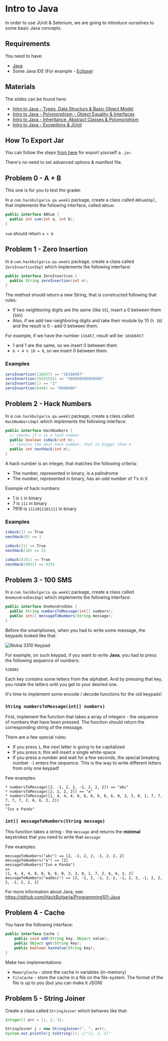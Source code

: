 # Intro to Java

In order to use JUnit & Selenium, we are going to introduce ourselves to some basic Java concepts.

## Requirements

You need to have:

* [Java](https://java.com/en/download/)
* Some Java IDE (For example - [Eclipse](https://eclipse.org/subversive/latest-releases.php))

## Materials

The slides can be found here:

* [Intro to Java - Types, Data Structurs & Basic Object Model](http://slides.com/hackbulgaria/qa-and-automation-intro-to-java/fullscreen)
* [Intro to Java - Polymorphism - Object Equality & Interfaces](http://slides.com/hackbulgaria/qa-and-automation/fullscreen)
* [Intro to Java - Inheritance, Abstract Classes & Polymorphism](http://slides.com/hackbulgaria/qa-and-automation-intro-to-java-48/fullscreen)
* [Intro to Java - Exceptions & JUnit](http://slides.com/hackbulgaria/qa-automation-intro-to-java-part-4/fullscreen)

## How To Export Jar

You can follow the steps [from here](http://help.eclipse.org/mars/index.jsp?topic=%2Forg.eclipse.jdt.doc.user%2Ftasks%2Ftasks-33.htm) for export yourself a `.jar`.

There's no need to set advanced options & manifest file.

## Problem 0 - A + B

This one is for you to test the grader.

In a `com.hackbulgaria.qa.week1` package, create a class called `ABSumImpl`, that implements the following interface, called `ABSum`:

```java
public interface ABSum {
  public int sum(int a, int b);
}
```

`sum` should return `a + b`

## Problem 1 - Zero Insertion

In a `com.hackbulgaria.qa.week1` package, create a class called `ZeroInsertionImpl` which implements the following interface:

```java
public interface ZeroInsertion {
  public String zeroInsertion(int n);
}
```

The method should return a new String, that is constructed following that rules:

* If two neighboring digits are the same (like `55`), insert a 0 between them (`505`)
* Also, if we add two neighboring digits and take their module by 10 (`% 10`) and the result is 0 - add 0 between them.

For example, if we have the number `116457`, result will be: `10160457`:

* 1 and 1 are the same, so we insert 0 between them
* `6 + 4 % 10 = 0`, so we insert 0 between them.


### Examples

```java
zeroInsertion(116457) == "10160457"
zeroInsertion(55555555) == "505050505050505"
zeroInsertion(1) == "1"
zeroInsertion(6446) == "6040406"
```

## Problem 2 - Hack Numbers

In a `com.hackbulgaria.qa.week1` package, create a class called `HackNumbersImpl` which implements the following interface:

```java
public interface HackNumbers {
  // checks if n is a hack number
  public boolean isHack(int n);
  // returns the next hack number, that is bigger than n
  public int nextHack(int n);
}
```

A hack number is an integer, that matches the following criteria:

* The number, represented in binary, is a palindrome
* The number, represented in binary, has an odd number of 1's in it

Example of hack numbers:

* 1 is `1` in binary
* 7 is `111` in binary
* 7919 is `1111011101111` in binary

### Examples

```java
isHack(1) == True
nextHack(0) == 1

isHack(21) == True
nextHack(10) == 21

isHack(8191) == True
nextHack(8031) == 8191
```

## Problem 3 - 100 SMS

In a `com.hackbulgaria.qa.week1` package, create a class called `OneHundredSmsImpl` which implements the following interface:

```java
public interface OneHundredSms {
  public String numbersToMessage(int[] numbers);
  public int[] messageToNumbers(String message);
}
```

Before the smartphones, when you had to write some message, the keypads looked like that:

![Nokia 3310 Keypad](nokia.jpg)

For example, on such keypad, if you want to write **Java**, you had to press the following sequence of numbers:

```
528882
```

Each key contains some letters from the alphabet. And by pressing that key, you rotate the letters until you get to your desired one.

It's time to implement some encode / decode functions for the old keypads!

### `String numbersToMessage(int[] numbers)`

First, implement the function that takes a array of integers - the sequence of numbers that have been pressed. The function should return the corresponding string of the message. 

There are a few special rules:

* If you press `1`, the next letter is going to be capitalized
* If you press `0`, this will insert a single white-space
* If you press a number and wait for a few seconds, the special breaking number `-1` enters the sequence. This is the way to write different letters from only one keypad!

Few examples:

```
* numbersToMessage([2, -1, 2, 2, -1, 2, 2, 2]) == "abc"
* numbersToMessage([2, 2, 2, 2]) == "a"
* numbersToMessage([1, 4, 4, 4, 8, 8, 8, 6, 6, 6, 0, 3, 3, 0, 1, 7, 7, 7, 7, 7, 2, 6, 6, 3, 2])
==
"Ivo e Panda"
```

### `int[] messageToNumbers(String message)`

This function takes a string - the `message` and returns the **minimal** keystrokes that you need to write that `message`

Few examples:

```
messageToNumbers("abc") == [2, -1, 2, 2, -1, 2, 2, 2]
messageToNumbers("a") == [2]
messageToNumbers("Ivo e Panda")
==
[1, 4, 4, 4, 8, 8, 6, 6, 0, 3, 3, 0, 1, 7, 2, 6, 6, 3, 2]
messageToNumbers("aabbcc") == [2, -1, 2, -1, 2, 2, -1, 2, 2, -1, 2, 2, 2, -1, 2, 2, 2]
```

For more information about Java, see:
https://github.com/HackBulgaria/Programming101-Java

## Problem 4 - Cache

You have the following interface:

```java
public interface Cache {
    public void add(String key, Object value);
    public Object get(String key);
    public boolean hasValue(String key);
}
```

Make two implementations:

* `MemoryCache` - store the cache in variables (in-memory)
* `FileCache` - store the cache in a file on the file-system. The format of the file is up to you (but you can make it JSON)

## Problem 5 - String Joiner

Create a class called `StringJoiner` which behaves like that:

```java
Integer[] arr = {1, 2, 3};

StringJoiner j = new StringJoiner(", ", arr);
System.out.println(j.toString()); //"[1, 2, 3]"
```
